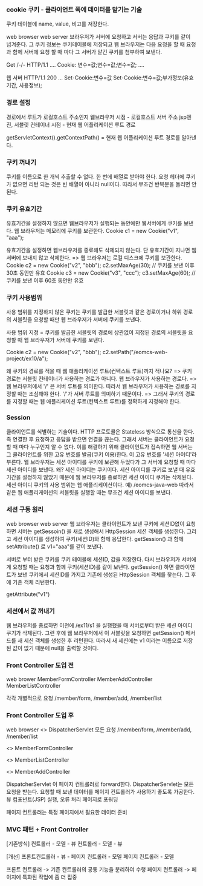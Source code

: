 ### cookie 쿠키 - 클라이언트 쪽에 데이터를 맡기는 기술

쿠키 테이블에 name, value, 비고를 저장한다. 

web browser                 web server
브라우저가 서버에 요청하고 서버는 응답과 쿠키를 같이 넘겨준다. 그 쿠키 정보는 쿠키테이블에 저장되고 웹 브라우저는 다음 요청을 할 때 요청과 함께 서버에 요청 할 때 마다 그 서버가 맡긴 쿠키를 첨부하여 보낸다. 

Get /-/- HTTP/1.1
....
Cookie: 변수=값;변수=값;변수=값;
....

웹 서버
HTTP/1.1 200
...
Set-Cookie:변수=값
Set-Cookie:변수=값;부가정보(유효기간, 사용정보);

### 경로 설정

경로에서 루트가 로컬호스트 주소인지
웹브라우저 시점 - 로컬호스트 서버 주소
jsp엔진, 서블릿 컨테이너 시점 - 현재 웹 어플리케이션 루트 경로

getServletContext().getContextPath() = 현재 웹 어플리케이션 루트 경로를 알아낸다.

### 쿠키 꺼내기

쿠키를 이름으로 한 개씩 추출할 수 없다. 한 번에 배열로 받아야 한다. 요청 헤더에 쿠키가 없으면 리턴 되는 것은 빈 배열이 아니라 null이다. 따라서 무조건 반복문을 돌리면 안된다.

### 쿠키 유효기간 

유효기간을 설정하지 않으면 웹브라우저가 실행되는 동안에만 웹서버에게 쿠키를 보낸다. 웹 브라우저는 메모리에 쿠키를 보관한다.
Cookie c1 = new Cookie("v1", "aaa");

유효기간을 설정하면 웹브라우저를 종료해도 삭제되지 않는다.
단 유효기간이 지나면 웹서버에 보내지 않고 삭제한다.
=> 웹 브라우저는 로컬 디스크에 쿠키를 보관한다.
Cookie c2 = new Cookie("v2", "bbb");
c2.setMaxAge(30); // 쿠키를 보낸 이후 30초 동안만 유효
Cookie c3 = new Cookie("v3", "ccc");
c3.setMaxAge(60); // 쿠키를 보낸 이후 60초 동안만 유효

### 쿠키 사용범위

사용 범위를 지정하지 않은 쿠키는 쿠키를 발급한 서블릿과 같은 경로이거나 하위 경로의 서블릿을 요청할 때만 웹 브라우저가 서버에 쿠키를 보낸다.

사용 범위 지정 = 쿠키를 발급한 서블릿의 경로에 상관없이 지정된 경로의 서블릿을 요청할 때 웹 브라우저가 서버에 쿠키를 보낸다.

Cookie c2 = new Cookie("v2", "bbb");
c2.setPath("/eomcs-web-project/ex10/a");

왜 쿠키의 경로를 적을 때 웹 애플리케이션 루트(컨텍스트 루트)까지 적나요?
=> 쿠키 경로는 서블릿 컨테이너가 사용하는 경로가 아니다. 웹 브라우저가 사용하는 경로다.
=> 웹 브라우저에서 '/' 은 서버 루트를 의미한다. 따라서 웹 브라우저가 사용하는 경로를 지정할 때는 조심해야 한다. '/'가 서버 루트를 의미하기 때문이다.
=> 그래서 쿠키의 경로를 지정할 때는 웹 애플리케이션 루트(컨텍스트 루트)를 정확하게 지정해야 한다.

### Session

클라이언트를 식별하는 기술이다. HTTP 프로토콜은 Stateless 방식으로 통신을 한다. 즉 연결한 후 요청하고 응답을 받으면 연결을 끊는다. 그래서 서버는 클라이언트가 요청할 때 마다 누구인지 알 수 없다.
이를 해결하기 위해 클라이언트가 접속하면 웹 서버는 그 클라이언트를 위한 고유 번호를 발급(쿠키 이용)한다.
이 고유 번호를 '세션 아이디'라 부른다. 웹 브라우저는 세션 아이디를 쿠키에 보관해 두었다가 그 서버에 요청할 때 마다 세션 아이디를 보낸다.
왜? 세션 아이디는 쿠키이다.
세션 아이디를 쿠키로 보낼 때 유효기간을 설정하지 않았기 때문에 웹 브라우저를 종료하면 세션 아이디 쿠키는 삭제된다.
세션 아이디 쿠키의 사용 범위는 웹 애플리케이션이다.
예) /eomcs-java-web
따라서 같은 웹 애플리케이션의 서블릿을 실행할 때는 무조건 세션 아이디를 보낸다.

### 세션 구동 원리

web browser                 web server
웹 브라우저는 클라이언트가 보낸 쿠키에 세션ID없이 요청하면 서버는 getSessoin() 을 새로 생성해서 HttpSession 세션 객체를 생성한다. 그리고 세션 아이디를 생성하여 쿠키(세션ID)와 함께 응답한다.
getSession() 과 함께 setAttribute() 로 v1="aaa"를 같이 보낸다.

서버로 부터 받은 쿠키를 쿠키 테이블에 세션ID, 값을 저장한다. 다시 브라우저가 서버에게 요청할 때는 요청과 함께 쿠키(세션ID)를 같이 보낸다. getSession() 하면 클라이언트가 보낸 쿠키에서 세션ID를 가지고 기존에 생성된 HttpSession 객체를 찾는다. 그 후에 기존 객체 리턴한다.

getAttribute("v1")

### 세션에서 값 꺼내기

웹 브라우저를 종료하면 이전에 /ex11/s1 을 실행했을 때 서버로부터 받은 세션 아이디 쿠기가 삭제된다.
그런 후에 웹 브라우저에서 이 서블릿을 요청하면 getSession() 메서드를 새 세션 객체를 생성한 후 리턴한다. 따라서 새 세션에는 v1 이라는 이름으로 저장된 값이 없기 때문에 null을 출력할 것이다.

### Front Controller 도입 전

web brower      MemberFormController
                MemberAddController
                MemberListController

각각 개별적으로 요청
/member/form, /member/add, /member/list

### Front Controller 도입 후

web browser     <<front Controller>> DispatcherServlet
모든 요청
/member/form, /member/add, /member/list

<<Page Controller>>
MemberFormController

<<Page Controller>>
MemberListController

<<Page Controller>>
MemberAddController

DispatcherServlet 이 페이지 컨트롤러로 forward한다.
DispatcherServlet는 모든 요청을 받는다. 요청할 때 보낸 데이터를 페이지 컨트롤러가 사용하기 좋도록 가공한다. 뷰 컴포넌트(JSP) 실행, 오류 처리 페이지로 포워딩

페이지 컨트롤러는 특정 페이지에서 필요한 데이터 준비

### MVC 패턴 + Front Controller

[기존방식]
컨트롤러 - 모델 - 뷰
컨트롤러 - 모델 - 뷰

[개선]
프론트컨트롤러 - 뷰 - 페이지 컨트롤러 - 모델
                      페이지 컨트롤러 - 모델

프론트 컨트롤러 -> 기존 컨트롤러의 공통 기능을 분리하여 수행
페이지 컨트롤러 -> 페이지에 특화된 작업에 좀 더 집중







